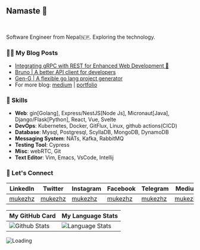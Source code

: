 ## Namaste :pray:

<br/>

Software Engineer from Nepal🇳🇵. Exploring the technology.


### 👨‍💻 My Blog Posts
- [Integrating gRPC with REST for Enhanced Web Development 🤝](https://articles.wesionary.team/integrating-grpc-with-rest-for-enhanced-web-development-18a66fcebd9d)
- [Bruno | A better API client for developers](https://articles.wesionary.team/bruno-a-better-api-client-for-developers-38b8c7d1d0de)
- [Gen-G | A flexible go lang project generator](https://articles.wesionary.team/gen-g-31c3ed7e1e4f)
- For more blog: [medium](https://mukezhz.medium.com) | [portfolio](https://mukesh.name.np/blog)

### 🥳 Skills

- **Web**: gin[Golang], Express/NestJS[Node Js], Micronaut[Java], Django/Flask[Python], React, Vue, Svelte 
- **DevOps**: Kubernetes, Docker, GitFlux, Linux, github actions(CICD)
- **Database**: Mysql, Postgresql, ScyllaDB, MongoDB, DynamoDB
- **Messaging System**: NATs, Kafka, RabbitMQ
- **Testing Tool**: Cypress
- **Misc**: webRTC, Git
- **Text Editor**: Vim, Emacs, VsCode, Intellij

### 🤝 Let's Connect

| LinkedIn | Twitter | Instagram | Facebook | Telegram | Medium |
| --- | --- | --- | --- | --- | --- |
| [mukezhz](https://linkedin.com/in/mukezhz) | [mukezhz](https://x.com/mukezhz) | [mukezhz](https://instagram.com/mukezhz) | [mukezhz](https://facebook.com/mukezhz) | [mukezhz](https://t.me/mukezhz) | [mukezhz](https://mukezhz.medium.com) |

| My GitHub Card | My Language Stats |
| --- | --- |
|<img alt="Github Stats" src="https://github-readme-stats.vercel.app/api?username=mukezhz&show_icons=true&include_all_commits=true&hide_rank=false&hide=contribs">|<img alt="Language Stats" src="https://github-readme-stats.vercel.app/api/top-langs/?username=mukezhz&layout=compact&langs_count=6&theme=graywhite&hide=jupyter%20notebook"/>|


<img align="left" src = "https://profile-counter.glitch.me/mukezhz/count.svg" alt ="Loading">
